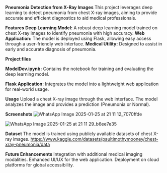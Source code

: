 **Pneumonia Detection from X-Ray Images**
This project leverages deep learning to detect pneumonia from chest X-ray images, aiming to provide accurate and efficient diagnostics to aid medical professionals.

**Features**
**Deep Learning Model:** A robust deep learning model trained on chest X-ray images to identify pneumonia with high accuracy.
**Web Application:** The model is deployed using Flask, allowing easy access through a user-friendly web interface.
**Medical Utility:** Designed to assist in early and accurate diagnosis of pneumonia.

**Project files**

**ModelDev.ipynb:** Contains the notebook for training and evaluating the deep learning model.

**Flask Application:** Integrates the model into a lightweight web application for real-world usage.


**Usage**
Upload a chest X-ray image through the web interface.
The model analyzes the image and provides a prediction (Pneumonia or Normal).

**Screenshots**
![WhatsApp Image 2025-01-25 at 21 11 12_7070ffde](https://github.com/user-attachments/assets/93debf94-035a-4d21-912d-ae52fd29753c)

![WhatsApp Image 2025-01-25 at 21 11 29_b6ee7e35](https://github.com/user-attachments/assets/5f034e34-4d4d-40bb-a6c8-050899790f96)

**Dataset**
The model is trained using publicly available datasets of chest X-ray images.
https://www.kaggle.com/datasets/paultimothymooney/chest-xray-pneumonia/data

**Future Enhancements**
Integration with additional medical imaging modalities.
Enhanced UI/UX for the web application.
Deployment on cloud platforms for global accessibility.
